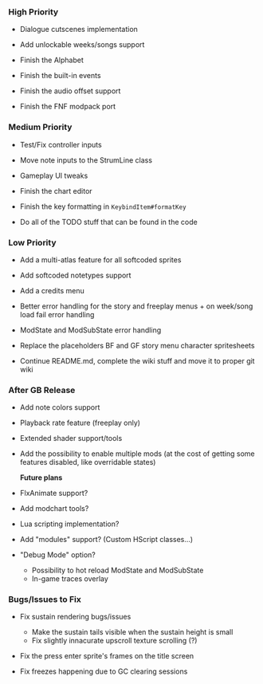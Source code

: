 ### High Priority
- Dialogue cutscenes implementation
- Add unlockable weeks/songs support
- Finish the Alphabet

- Finish the built-in events
- Finish the audio offset support
- Finish the FNF modpack port

### Medium Priority
- Test/Fix controller inputs
- Move note inputs to the StrumLine class
- Gameplay UI tweaks

- Finish the chart editor
- Finish the key formatting in `KeybindItem#formatKey`

- Do all of the TODO stuff that can be found in the code

### Low Priority
- Add a multi-atlas feature for all softcoded sprites
- Add softcoded notetypes support
- Add a credits menu

- Better error handling for the story and freeplay menus + on week/song load fail error handling
- ModState and ModSubState error handling

- Replace the placeholders BF and GF story menu character spritesheets
- Continue README.md, complete the wiki stuff and move it to proper git wiki

### After GB Release
- Add note colors support
- Playback rate feature (freeplay only)
- Extended shader support/tools
- Add the possibility to enable multiple mods (at the cost of getting some features disabled, like overridable states)

  **Future plans**
- FlxAnimate support?
- Add modchart tools?
- Lua scripting implementation?
- Add "modules" support? (Custom HScript classes...)

- "Debug Mode" option?
  * Possibility to hot reload ModState and ModSubState
  * In-game traces overlay

### Bugs/Issues to Fix
- Fix sustain rendering bugs/issues
  - Make the sustain tails visible when the sustain height is small
  - Fix slightly innacurate upscroll texture scrolling (?)

- Fix the press enter sprite's frames on the title screen
- Fix freezes happening due to GC clearing sessions